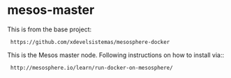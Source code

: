 mesos-master
=================
This is from the base project:

     https://github.com/xdevelsistemas/mesosphere-docker

This is the Mesos master node.  Following instructions on how to install via::

     http://mesosphere.io/learn/run-docker-on-mesosphere/
